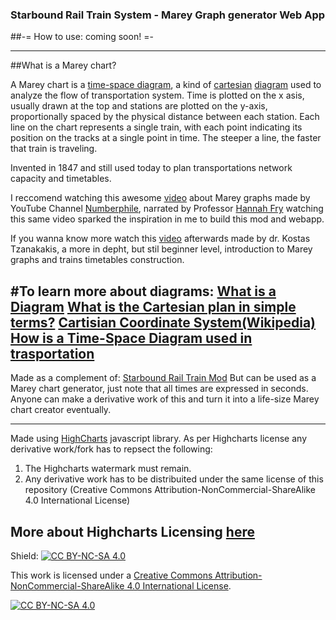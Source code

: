 ### Starbound Rail Train System - Marey Graph generator Web App

##-= How to use: coming soon! =-

---
##What is a Marey chart?

A Marey chart is a [time-space diagram](https://en.wikipedia.org/wiki/Time%E2%80%93distance_diagram), a kind of [cartesian](https://en.wikipedia.org/wiki/Cartesian_coordinate_system) [diagram](https://en.wikipedia.org/wiki/Diagram) used to analyze the flow of transportation system.
Time is plotted on the x asis, usually drawn at the top and stations are plotted on the y-axis, proportionally spaced by the physical distance between each station.
Each line on the chart represents a single train, with each point indicating its position on the tracks at a single point in time.
The steeper a line, the faster that train is traveling.


Invented in 1847 and still used today to plan transportations network capacity and timetables.


I reccomend watching this awesome [video](https://www.youtube.com/watch?v=NFLb1IPlY_k) about Marey graphs made by YouTube Channel [Numberphile](https://www.youtube.com/channel/UCoxcjq-8xIDTYp3uz647V5A), narrated by Professor [Hannah Fry](https://en.wikipedia.org/wiki/Hannah_Fry) watching this same video sparked the inspiration in me to build this mod and webapp.


If you wanna know more watch this [video](https://www.youtube.com/watch?v=EWVRqhypxEU) afterwards  made by dr. Kostas Tzanakakis, a more in depht, but stil beginner level, introduction to Marey graphs and trains timetables construction.


#To learn more about diagrams:
[What is a Diagram](https://en.wikipedia.org/wiki/Diagram)
[What is the Cartesian plan in simple terms?](https://www.mathsisfun.com/data/cartesian-coordinates.html)
[Cartisian Coordinate System(Wikipedia)](https://en.wikipedia.org/wiki/Cartesian_coordinate_system)
[How is a Time-Space Diagram used in trasportation](https://en.wikipedia.org/wiki/Time%E2%80%93distance_diagram)
---
Made as a complement of: <a href="https://github.com/CondensedChaos/Starbound-Rail-Train">Starbound Rail Train Mod</a>
But can be used as a Marey chart generator, just note that all times are expressed in seconds.
Anyone can make a derivative work of this and turn it into a life-size Marey chart creator eventually.

---
Made using [HighCharts](https://github.com/highcharts/highcharts) javascript library.
As per Highcharts license any derivative work/fork has to repsect the following:
1) The Highcharts watermark must remain.
2) Any derivative work has to be distribuited under the same license of this repository (Creative Commons Attribution-NonCommercial-ShareAlike 4.0 International License)

More about Highcharts Licensing [here](https://www.highcharts.com/blog/download/)
---

Shield: [![CC BY-NC-SA 4.0][cc-by-nc-sa-shield]][cc-by-nc-sa]

This work is licensed under a
[Creative Commons Attribution-NonCommercial-ShareAlike 4.0 International License][cc-by-nc-sa].

[![CC BY-NC-SA 4.0][cc-by-nc-sa-image]][cc-by-nc-sa]

[cc-by-nc-sa]: http://creativecommons.org/licenses/by-nc-sa/4.0/
[cc-by-nc-sa-image]: https://licensebuttons.net/l/by-nc-sa/4.0/88x31.png
[cc-by-nc-sa-shield]: https://img.shields.io/badge/License-CC%20BY--NC--SA%204.0-lightgrey.svg
